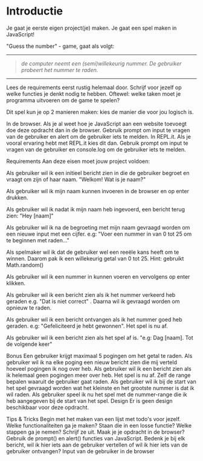 # Introductie

Je gaat je eerste eigen project(je) maken. Je gaat een spel maken in JavaScript!

"Guess the number" - game, gaat als volgt:

---

> _de computer neemt een (semi)willekeurig nummer. De gebruiker probeert het nummer te raden._

---

Lees de requirements eerst rustig helemaal door. Schrijf voor jezelf op welke functies je denkt nodig te hebben. Oftewel: welke taken moet je programma uitvoeren om de game te spelen?

Dit spel kun je op 2 manieren maken: kies de manier die voor jou logisch is.

In de browser. Als je al weet hoe je JavaScript aan een website toevoegt doe deze opdracht dan in de browser. Gebruik prompt om input te vragen van de gebruiker en alert om de gebruiker iets te melden.
In REPL.it. Als je vooral ervaring hebt met REPL.it kies dit dan. Gebruik prompt om input te vragen van de gebruiker en console.log om de gebruiker iets te melden.

Requirements
Aan deze eisen moet jouw project voldoen:

Als gebruiker wil ik een initieel bericht zien in die de gebruiker begroet en vraagt om zijn of haar naam. "Welkom! Wat is je naam?"

Als gebruiker wil ik mijn naam kunnen invoeren in de browser en op enter drukken.

Als gebruiker wil ik nadat ik mijn naam heb ingevoerd, een bericht terug zien: "Hey [naam]"

Als gebruiker wil ik na de begroeting met mijn naam gevraagd worden om een nieuwe input met een cijfer. e.g: "Voer een nummer in van 0 tot 25 om te beginnen met raden..."

Als spelmaker wil ik dat de gebruiker wel een reeële kans heeft om te winnen. Daarom pak ik een willekeurig getal van 0 tot 25. Hint: gebruikt Math.random()

Als gebruiker wil ik een nummer in kunnen voeren en vervolgens op enter klikken.

Als gebruiker wil ik een bericht zien als ik het nummer verkeerd heb geraden e.g. "Dat is niet correct" . Daarna wil ik gevraagd worden om opnieuw te raden.

Als gebruiker wil ik een bericht ontvangen als ik het nummer goed heb geraden. e.g: "Gefeliciteerd je hebt gewonnen". Het spel is nu af.

Als gebruiker wil ik een bericht zien als het spel af is. "e.g: Dag [naam]. Tot de volgende keer"

Bonus
Een gebruiker krijgt maximaal 5 pogingen om het getal te raden.
Als gebruiker wil ik na elke poging een nieuw bericht zien die mij verteld hoeveel pogingen ik nog over heb.
Als gebruiker wil ik een bericht zien als ik helemaal geen pogingen meer over heb. Het spel is nu af.
Zelf de range bepalen waaruit de gebruiker gaat raden.
Als gebruiker wil ik bij de start van het spel gevraagd worden wat het kleinste en het grootste nummer is dat ik wil raden.
Als gebruiker speel ik nu het spel met de nummer-range die ik heb aangegeven bij de start van het spel.
Design
Er is geen design beschikbaar voor deze opdracht.

Tips & Tricks
Begin met het maken van een lijst met todo's voor jezelf. Welke functionaliteiten ga je maken? Staan die in een losse functie? Welke stappen ga je nemen? Schrijf ze uit.
Maak je je opdracht in de browser? Gebruik de prompt() en alert() functies van JavaScript. Bedenk je bij elk bericht, wil ik hier iets aan de gebruiker vertellen of wil ik hier iets van de gebruiker ontvangen? Input van de gebruiker in de browser
